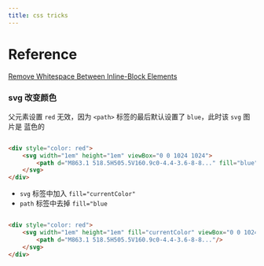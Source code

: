 ```yaml
---
title: css tricks
---
```


# Reference

[Remove Whitespace Between Inline-Block Elements](https://davidwalsh.name/remove-whitespace-inline-block)

### svg 改变颜色

父元素设置 `red` 无效，因为 `<path>` 标签的最后默认设置了 `blue`，此时该 `svg` 图片是 蓝色的

```html

<div style="color: red">
    <svg width="1em" height="1em" viewBox="0 0 1024 1024">
        <path d="M863.1 518.5H505.5V160.9c0-4.4-3.6-8-8..." fill="blue"/>
    </svg>
</div>
```

- `svg` 标签中加入 `fill="currentColor"`
- `path` 标签中去掉 `fill="blue`

```html

<div style="color: red">
    <svg width="1em" height="1em" fill="currentColor" viewBox="0 0 1024 1024">
        <path d="M863.1 518.5H505.5V160.9c0-4.4-3.6-8-8..."/>
    </svg>
</div>
```

